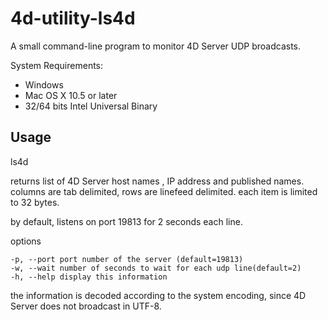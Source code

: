 4d-utility-ls4d
===============

A small command-line program to monitor 4D Server UDP broadcasts.

System Requirements:

* Windows
* Mac OS X 10.5 or later 
* 32/64 bits Intel Universal Binary

Usage
-----

ls4d

returns list of 4D Server host names , IP address and published names. 
columns are tab delimited, rows are linefeed delimited.
each item is limited to 32 bytes.

by default, listens on port 19813 for 2 seconds each line.

options

```
-p, --port port number of the server (default=19813)
-w, --wait number of seconds to wait for each udp line(default=2)
-h, --help display this information
```

the information is decoded according to the system encoding,
since 4D Server does not broadcast in UTF-8.



